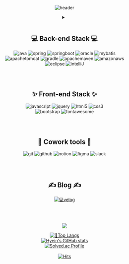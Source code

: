 <div align="center">

![header](https://capsule-render.vercel.app/api?type=waving&color=0:12c2e9,50:c471ed,100:f64f59&height=200&section=header&text=hyein's%20github&fontColor=ffffff&fontSize=30&fontAlignY=39)

<details>
<summary></summary>
# _Hello! This is Hyein.👋_<br>_I’m Junior Backend Developer._ 😊<br>
<br>

학원 수료를 마치고 두 번의 프로젝트 끝마친 코린이입니다.<br>제 프로젝트에 관심이 있으시다면 아래의 링크를 확인해주세요.<br>
[🔗semi-project](https://github.com/hye-github/KH-semi-project)<br>
[🔗final-project](https://github.com/hye-github/Project-deli "ver1.0.0 develop 중")<br>
<br>
</details>
<br>
  
## 💻 Back-end Stack 💻
![java](https://img.shields.io/badge/JAVA-007396?style=for-the-badge&logo=java&logoColor=white) ![spring](https://img.shields.io/badge/Spring-6DB33F?style=for-the-badge&logo=Spring&logoColor=white)
![springboot](https://img.shields.io/badge/springboot-6DB33F?style=for-the-badge&logo=springboot&logoColor=white) ![oracle](https://img.shields.io/badge/oracle-F80000?style=for-the-badge&logo=oracle&logoColor=white) ![mybatis](https://img.shields.io/badge/mybatis-D0312D?style=for-the-badge&logo=mybatis&logoColor=white)<br>
![apachetomcat](https://img.shields.io/badge/apachetomcat-F8DC75?style=for-the-badge&logo=apachetomcat&logoColor=white) ![gradle](https://img.shields.io/badge/gradle-02303A?style=for-the-badge&logo=gradle&logoColor=white) ![apachemaven](https://img.shields.io/badge/apachemaven-C71A36?style=for-the-badge&logo=apachemaven&logoColor=white) ![amazonaws](https://img.shields.io/badge/amazonaws-232F3E?style=for-the-badge&logo=amazonaws&logoColor=white)<br>
![eclipse](https://img.shields.io/badge/eclipse-2C2255?style=for-the-badge&logo=eclipse&logoColor=white)
![intelliJ](https://img.shields.io/badge/intelliJ-000000?style=for-the-badge&logo=intelliJ&logoColor=white)

<br>
<br>
  
## ✨ Front-end Stack ✨
  
![javascript](https://img.shields.io/badge/javascript-F7DF1E?style=for-the-badge&logo=javascript&logoColor=black)
![jquery](https://img.shields.io/badge/jquery-0769AD?style=for-the-badge&logo=jquery&logoColor=white)
![html5](https://img.shields.io/badge/html-E34F26?style=for-the-badge&logo=html5&logoColor=white)
![css3](https://img.shields.io/badge/css-1572B6?style=for-the-badge&logo=css3&logoColor=white)<br>
![bootstrap](https://img.shields.io/badge/bootstrap-7952B3?style=for-the-badge&logo=bootstrap&logoColor=white)
![fontawesome](https://img.shields.io/badge/fontawesome-339AF0?style=for-the-badge&logo=fontawesome&logoColor=white)

<br>
<br>
  
## 🤝 Cowork tools 🤝
  
![git](https://img.shields.io/badge/git-F05032?style=for-the-badge&logo=git&logoColor=white)
![github](https://img.shields.io/badge/github-181717?style=for-the-badge&logo=github&logoColor=white)
![notion](https://img.shields.io/badge/notion-000000?style=for-the-badge&logo=notion&logoColor=white)
![figma](https://img.shields.io/badge/figma-F24E1E?style=for-the-badge&logo=figma&logoColor=white)
![slack](https://img.shields.io/badge/slack-4A154B?style=for-the-badge&logo=slack&logoColor=white)

<br>
<br>
  
##  ✍ Blog ✍
[![💻velog](https://img.shields.io/badge/Velog-16C898?style=for-the-badge&logo=velog&logoColor=white)](https://velog.io/@hye-velog)
  
<br><br>
  
<a href="https://opgc.me/#/users/hye-github" target="_blank"><img src="https://api.opgc.me/githubs/users/hye-github/tag/?theme=basic" /></a>
  
[![📌Top Langs](https://github-readme-stats.vercel.app/api/top-langs/?username=hye-github&theme=buefy&layout=compact)](https://github.com/anuraghazra/github-readme-stats)<br>
[![Hyein's GitHub stats](https://github-readme-stats.vercel.app/api?username=hye-github&theme=buefy&show_icons=true)](https://github.com/anuraghazra/github-readme-stats)<br>
[![Solved.ac Profile](http://mazassumnida.wtf/api/v2/generate_badge?boj=hyein12)](https://solved.ac/hyein12/)<br><br>
[![Hits](https://hits.seeyoufarm.com/api/count/incr/badge.svg?url=https%3A%2F%2Fgithub.com%2Fhye-github%2Fhit-counter&count_bg=%238435B6&title_bg=%23555555&icon=&icon_color=%23E7E7E7&title=hits&edge_flat=false)](https://hits.seeyoufarm.com)

</div>
